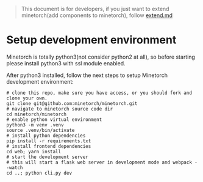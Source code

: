 > This document is for developers, if you just want to extend minetorch(add components to minetorch), follow [extend.md](extend.md)


# Setup development environment

Minetorch is totally python3(not consider python2 at all), so before starting please install python3 with ssl module enabled.

After python3 installed, follow the next steps to setup Minetorch development environment:

```shell
# clone this repo, make sure you have access, or you should fork and clone your own.
git clone git@github.com:minetorch/minetorch.git
# navigate to minetorch source code dir
cd minetorch/minetorch
# enable python virtual environment
python3 -m venv .venv
source .venv/bin/activate
# install python dependencies
pip install -r requirements.txt
# install frontend dependencies
cd web; yarn install
# start the development server
# this will start a flask web server in development mode and webpack --watch
cd ..; python cli.py dev
```
